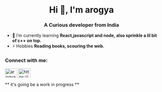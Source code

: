 <h1 align="center">Hi 👋, I'm arogya</h1>
<h3 align="center">A Curious developer from India</h3>


- 🌱 I’m currently learning **React,javascript and node, also sprinkle a lil bit of c++ on top.**
- ⚡ Hobbies **Reading books, scouring the web.**

<h3 align="left">Connect with me:</h3>
<p align="left">
<a href="https://twitter.com/arogya30" target="blank"><img align="center" src="https://raw.githubusercontent.com/rahuldkjain/github-profile-readme-generator/master/src/images/icons/Social/twitter.svg" alt="arogya30" height="30" width="40" /></a>
<a href="https://linkedin.com/in/https://www.linkedin.com/in/arogya-bichpuria/" target="blank"><img align="center" src="https://raw.githubusercontent.com/rahuldkjain/github-profile-readme-generator/master/src/images/icons/Social/linked-in-alt.svg" alt="https://www.linkedin.com/in/arogya-bichpuria/" height="30" width="40" /></a>
</p>

** it's going be a work in progress ** 
